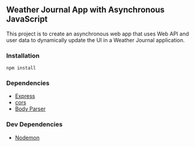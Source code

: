 ## Weather Journal App with Asynchronous JavaScript

This project is to create an asynchronous web app that uses Web API and user data to dynamically update the UI
in a Weather Journal application.

### Installation

```npm install ```

### Dependencies
- [Express](https://github.com/expressjs/express)
- [cors](https://github.com/expressjs/cors)
- [Body Parser](https://github.com/expressjs/body-parser)

### Dev Dependencies
- [Nodemon](https://github.com/remy/nodemon)

